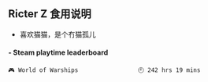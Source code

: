 ## Ricter Z 食用说明
- 喜欢猫猫，是个冇猫孤儿

<!-- steam-box start -->
#### - Steam playtime leaderboard
```text
🎮 World of Warships                 🕘 242 hrs 19 mins
```
<!-- Powered by https://github.com/YouEclipse/steam-box . -->
<!-- steam-box end -->
